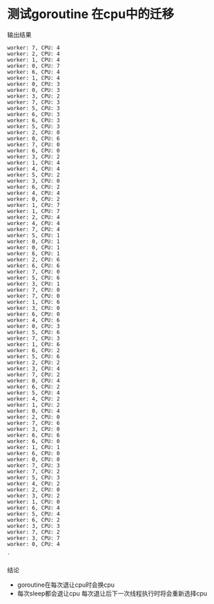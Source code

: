 # 测试goroutine 在cpu中的迁移


输出结果
    
    worker: 7, CPU: 4
    worker: 2, CPU: 4
    worker: 1, CPU: 4
    worker: 0, CPU: 7
    worker: 6, CPU: 4
    worker: 1, CPU: 4
    worker: 0, CPU: 3
    worker: 0, CPU: 3
    worker: 3, CPU: 2
    worker: 7, CPU: 3
    worker: 5, CPU: 3
    worker: 6, CPU: 3
    worker: 6, CPU: 3
    worker: 5, CPU: 3
    worker: 2, CPU: 0
    worker: 0, CPU: 6
    worker: 7, CPU: 0
    worker: 6, CPU: 0
    worker: 3, CPU: 2
    worker: 1, CPU: 4
    worker: 4, CPU: 4
    worker: 5, CPU: 2
    worker: 3, CPU: 0
    worker: 6, CPU: 2
    worker: 4, CPU: 4
    worker: 0, CPU: 2
    worker: 1, CPU: 7
    worker: 1, CPU: 7
    worker: 2, CPU: 4
    worker: 4, CPU: 4
    worker: 7, CPU: 4
    worker: 5, CPU: 1
    worker: 0, CPU: 1
    worker: 0, CPU: 1
    worker: 6, CPU: 1
    worker: 2, CPU: 6
    worker: 6, CPU: 6
    worker: 7, CPU: 0
    worker: 5, CPU: 6
    worker: 3, CPU: 1
    worker: 7, CPU: 0
    worker: 7, CPU: 0
    worker: 1, CPU: 6
    worker: 3, CPU: 0
    worker: 6, CPU: 0
    worker: 4, CPU: 6
    worker: 0, CPU: 3
    worker: 5, CPU: 6
    worker: 7, CPU: 3
    worker: 1, CPU: 6
    worker: 6, CPU: 2
    worker: 5, CPU: 6
    worker: 2, CPU: 2
    worker: 3, CPU: 4
    worker: 7, CPU: 2
    worker: 0, CPU: 4
    worker: 6, CPU: 2
    worker: 5, CPU: 4
    worker: 4, CPU: 2
    worker: 1, CPU: 2
    worker: 0, CPU: 4
    worker: 2, CPU: 0
    worker: 7, CPU: 6
    worker: 3, CPU: 0
    worker: 6, CPU: 6
    worker: 6, CPU: 0
    worker: 1, CPU: 1
    worker: 6, CPU: 0
    worker: 0, CPU: 0
    worker: 7, CPU: 3
    worker: 7, CPU: 2
    worker: 5, CPU: 3
    worker: 4, CPU: 2
    worker: 2, CPU: 0
    worker: 3, CPU: 2
    worker: 1, CPU: 0
    worker: 6, CPU: 4
    worker: 5, CPU: 4
    worker: 6, CPU: 2
    worker: 3, CPU: 3
    worker: 7, CPU: 2
    worker: 3, CPU: 7
    worker: 0, CPU: 4

    `

结论
* goroutine在每次退让cpu时会换cpu
* 每次sleep都会退让cpu 每次退让后下一次线程执行时将会重新选择cpu

